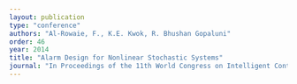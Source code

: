 ```yaml
---
layout: publication
type: "conference"
authors: "Al-Rowaie, F., K.E. Kwok, R. Bhushan Gopaluni"
order: 46
year: 2014
title: "Alarm Design for Nonlinear Stochastic Systems"
journal: "In Proceedings of the 11th World Congress on Intelligent Control and Automation, Shenyang, China"
---
```

